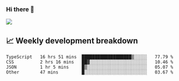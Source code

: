 ### Hi there 👋
<img align="center" src="https://github-readme-stats.vercel.app/api?username=Tumao727&show_icons=true&hide_title=true&theme=dracula" />


## 📈 Weekly development breakdown
<!--START_SECTION:waka-->

```text
TypeScript   16 hrs 51 mins  ███████████████████▒░░░░░   77.79 %
CSS          2 hrs 16 mins   ██▓░░░░░░░░░░░░░░░░░░░░░░   10.46 %
JSON         1 hr 5 mins     █▒░░░░░░░░░░░░░░░░░░░░░░░   05.07 %
Other        47 mins         █░░░░░░░░░░░░░░░░░░░░░░░░   03.67 %
```

<!--END_SECTION:waka-->